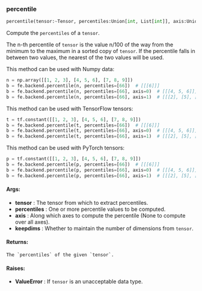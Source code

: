 

### percentile
```python
percentile(tensor:~Tensor, percentiles:Union[int, List[int]], axis:Union[NoneType, int, List[int]]=None, keepdims:bool=True) -> ~Tensor
```
Compute the `percentiles` of a `tensor`.

The n-th percentile of `tensor` is the value n/100 of the way from the minimum to the maximum in a sorted copy of
`tensor`. If the percentile falls in between two values, the nearest of the two values will be used.

This method can be used with Numpy data:
```python
n = np.array([[1, 2, 3], [4, 5, 6], [7, 8, 9]])
b = fe.backend.percentile(n, percentiles=[66])  # [[[6]]]
b = fe.backend.percentile(n, percentiles=[66], axis=0)  # [[[4, 5, 6]]]
b = fe.backend.percentile(n, percentiles=[66], axis=1)  # [[[2], [5], [8]]]
```

This method can be used with TensorFlow tensors:
```python
t = tf.constant([[1, 2, 3], [4, 5, 6], [7, 8, 9]])
b = fe.backend.percentile(t, percentiles=[66])  # [[[6]]]
b = fe.backend.percentile(t, percentiles=[66], axis=0)  # [[[4, 5, 6]]]
b = fe.backend.percentile(t, percentiles=[66], axis=1)  # [[[2], [5], [8]]]
```

This method can be used with PyTorch tensors:
```python
p = tf.constant([[1, 2, 3], [4, 5, 6], [7, 8, 9]])
b = fe.backend.percentile(p, percentiles=[66])  # [[[6]]]
b = fe.backend.percentile(p, percentiles=[66], axis=0)  # [[[4, 5, 6]]]
b = fe.backend.percentile(p, percentiles=[66], axis=1)  # [[[2], [5], [8]]]
```


#### Args:

* **tensor** :  The tensor from which to extract percentiles.
* **percentiles** :  One or more percentile values to be computed.
* **axis** :  Along which axes to compute the percentile (None to compute over all axes).
* **keepdims** :  Whether to maintain the number of dimensions from `tensor`.

#### Returns:
    The `percentiles` of the given `tensor`.

#### Raises:

* **ValueError** :  If `tensor` is an unacceptable data type.